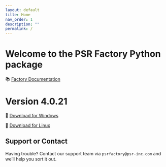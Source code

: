 ```yaml
---
layout: default
title: Home
nav_order: 1
description: ""
permalink: /
---
```


# Welcome to the PSR Factory Python package


📚 [Factory Documentation](https://docs.psr-inc.com/factory/)

# Version 4.0.21

🔗 [Download for Windows](https://www.psr-inc.com/app/link/?t=d&f=factory_python-4.0.21-windows-x64-1f2048e-release.zip)

🔗 [Download for Linux](https://www.psr-inc.com/app/link/?t=d&f=factory_python-4.0.21-linux-x64-1f2048e-release.zip)


## Support or Contact

Having trouble? Contact our support team via `psrfactory@psr-inc.com` and we’ll help you sort it out.
